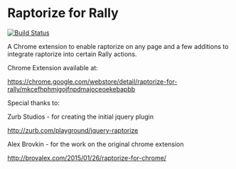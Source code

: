 # Raptorize for Rally

[![Build Status](https://travis-ci.org/markdreyer/rallyrap.svg?branch=features/travis-ci)](https://travis-ci.org/markdreyer/rallyrap)

A Chrome extension to enable raptorize on any page and a few additions to integrate raptorize into certain Rally actions.

Chrome Extension available at:

https://chrome.google.com/webstore/detail/raptorize-for-rally/mkcefhphmjgojfnpdmajoceoekebapbb


Special thanks to:

Zurb Studios - for creating the initial jquery plugin

http://zurb.com/playground/jquery-raptorize

Alex Brovkin - for the work on the original chrome extension

http://brovalex.com/2015/01/26/raptorize-for-chrome/
